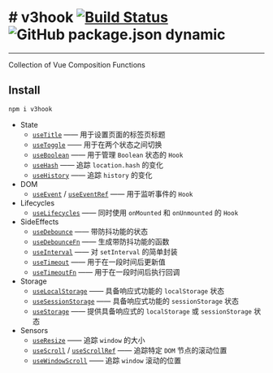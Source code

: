 # # v3hook [![Build Status](https://travis-ci.com/lmhcoding/v3hook.svg?branch=master)](https://travis-ci.com/lmhcoding/v3hook)![GitHub package.json dynamic](https://img.shields.io/github/package-json/keywords/lmhcoding/v3hook)

---

Collection of Vue Composition Functions

## Install

```bash
npm i v3hook
```





- State
  - [``useTitle``](https://lmhcoding.github.io/v3hook/state/useTitle.html) ——  用于设置页面的标签页标题
  - [``useToggle``](https://lmhcoding.github.io/v3hook/state/useToggle.html) —— 用于在两个状态之间切换
  - [``useBoolean``](https://lmhcoding.github.io/v3hook/state/useBoolean.html) ——  用于管理 ``Boolean`` 状态的 ``Hook``
  - [``useHash``](https://lmhcoding.github.io/v3hook/state/useHash.html) ——  追踪 ``location.hash`` 的变化
  - [``useHistory``](https://lmhcoding.github.io/v3hook/state/useHistory.html) ——  追踪 ``history`` 的变化
- DOM
  - [``useEvent``](https://lmhcoding.github.io/v3hook/dom/useEvent.html) / [``useEventRef``](https://lmhcoding.github.io/v3hook/dom/useEventRef.html) —— 用于监听事件的 ``Hook``
- Lifecycles
  - [``useLifecycles``](https://lmhcoding.github.io/v3hook/lifecycles/useLifecycles.html) —— 同时使用 ``onMounted`` 和 ``onUnmounted`` 的 ``Hook``
- SideEffects
  - [``useDebounce``](https://lmhcoding.github.io/v3hook/effects/useDebounce.html) —— 带防抖功能的状态
  - [``useDebounceFn``](https://lmhcoding.github.io/v3hook/effects/useDebounceFn.html) ——  生成带防抖功能的函数
  - [``useInterval``](https://lmhcoding.github.io/v3hook/effects/useInterval.html) ——  对 ``setInterval`` 的简单封装
  - [``useTimeout``](https://lmhcoding.github.io/v3hook/effects/useTimeout.html) —— 用于在一段时间后更新值
  - [``useTimeoutFn``](https://lmhcoding.github.io/v3hook/effects/useTimeoutFn.html) —— 用于在一段时间后执行回调
- Storage
  - [``useLocalStorage``](https://lmhcoding.github.io/v3hook/storage/useLocalStorage.html) —— 具备响应式功能的 ``localStorage`` 状态
  - [``useSessionStorage``](https://lmhcoding.github.io/v3hook/storage/useSessionStorage.html) ——  具备响应式功能的 ``sessionStorage`` 状态
  - [``useStorage``](https://lmhcoding.github.io/v3hook/storage/useStorage.html) ——  提供具备响应式的 ``localStorage`` 或 ``sessionStorage`` 状态
- Sensors
  - [``useResize``](https://lmhcoding.github.io/v3hook/sensors/useResize.html) —— 追踪 ``window`` 的大小
  - [``useScroll``](https://lmhcoding.github.io/v3hook/sensors/useScroll.html) / [``useScrollRef``](https://lmhcoding.github.io/v3hook/sensors/useScrollRef.html) ——  追踪特定 ``DOM`` 节点的滚动位置
  - [``useWindowScroll``](https://lmhcoding.github.io/v3hook/sensors/useWindowScroll.html) ——  追踪 ``window`` 滚动的位置